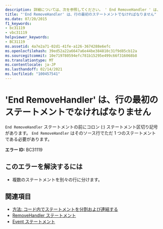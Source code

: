 ```yaml
---
description: 詳細については、次を参照してください。 ' End RemoveHandler ' は、行の最初のステートメントでなければなりません
title: "'End RemoveHandler' は、行の最初のステートメントでなければなりません"
ms.date: 07/20/2015
f1_keywords:
- bc31119
- vbc31119
helpviewer_keywords:
- BC31119
ms.assetid: 4a7e2a71-02d1-41fe-a126-3674288e6efc
ms.openlocfilehash: 39ed52a22a6647a6e44be384810c31f9d85cb12a
ms.sourcegitcommit: 10e719780594efc781b15295e499c66f316068b8
ms.translationtype: MT
ms.contentlocale: ja-JP
ms.lasthandoff: 02/14/2021
ms.locfileid: "100457541"
---
```

# <a name="end-removehandler-must-be-the-first-statement-on-a-line"></a>'End RemoveHandler' は、行の最初のステートメントでなければなりません

`End RemoveHandler` ステートメントの前にコロン (:) ステートメント区切り記号があります。 `End RemoveHandler` はそのソース行でただ 1 つのステートメントである必要があります。  
  
 **エラー ID:** BC31119  
  
## <a name="to-correct-this-error"></a>このエラーを解決するには  
  
- 複数のステートメントを別々の行に分けます。  
  
## <a name="see-also"></a>関連項目

- [方法: コード内でステートメントを分割および連結する](../programming-guide/program-structure/how-to-break-and-combine-statements-in-code.md)
- [RemoveHandler ステートメント](../language-reference/statements/removehandler-statement.md)
- [Event ステートメント](../language-reference/statements/event-statement.md)
